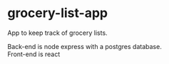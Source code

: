 # grocery-list-app

App to keep track of grocery lists.

Back-end is node express with a postgres database.  
Front-end is react 
